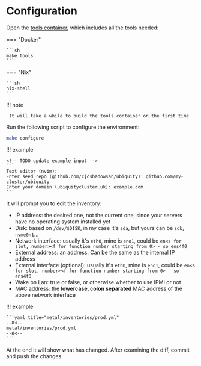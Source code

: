 # Configuration

Open the [tools container](../../runbooks/tools-container.md), which includes all the tools needed:

=== "Docker"

    ```sh
    make tools
    ```

=== "Nix"

    ```sh
    nix-shell
    ```

!!! note

     It will take a while to build the tools container on the first time

Run the following script to configure the environment:

```sh
make configure
```

!!! example

    <!-- TODO update example input -->
    ```
    Text editor (nvim):
    Enter seed repo (github.com/cjcshadowsan/ubiquity): github.com/my-cluster/ubiquity
    Enter your domain (ubiquitycluster.uk): example.com
    ```

It will prompt you to edit the inventory:

- IP address: the desired one, not the current one, since your servers have no operating system installed yet
- Disk: based on `/dev/$DISK`, in my case it's `sda`, but yours can be `sdb`, `nvme0n1`...
- Network interface: usually it's `eth0`, mine is `eno1`, could be `en<s for slot, number><f for function number starting from 0> - so ens4f0`
- External address: an address. Can be the same as the internal IP address
- External interface (optional): usually it's `eth0`, mine is `eno1`, could be `en<s for slot, number><f for function number starting from 0> - so ens4f0`
- Wake on Lan: true or false, or otherwise whether to use IPMI or not
- MAC address: the **lowercase, colon separated** MAC address of the above network interface

!!! example

    ```yaml title="metal/inventories/prod.yml"
    --8<--
    metal/inventories/prod.yml
    --8<--
    ```

At the end it will show what has changed. After examining the diff, commit and push the changes.
